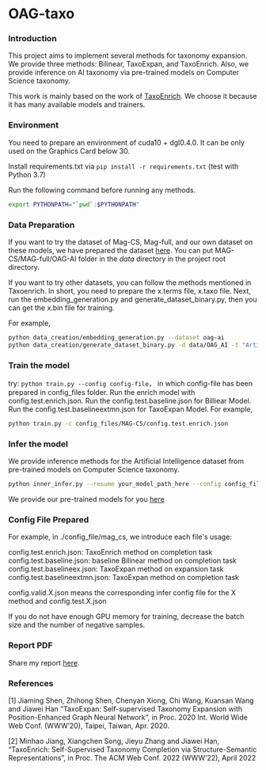 # OAG-taxo

### Introduction

This project aims to implement several methods for taxonomy expansion. We provide three methods: Bilinear, TaxoExpan, and TaxoEnrich.
Also, we provide inference on AI taxonomy via pre-trained models on Computer Science taxonomy.

This work is mainly based on the work of [TaxoEnrich](https://github.com/minhaoJ2/TaxoEnrich). We choose it because it has many available models and trainers.

### Environment

You need to prepare an environment of cuda10 + dgl0.4.0. It can be only used on the Graphics Card below 30.

Install requirements.txt via ```pip install -r requirements.txt``` (test with Python 3.7)

Run the following command before running any methods.

```bash
export PYTHONPATH="`pwd`:$PYTHONPATH"
```

### Data Preparation

If you want to try the dataset of Mag-CS, Mag-full, and our own dataset on these models, we have prepared the dataset [here](https://drive.google.com/drive/folders/1Yl5pQKCGytJPgxghs-M4kVzf7bJV200c?usp=sharing). You can put MAG-CS/MAG-full/OAG-AI folder in the _data_ directory in the project root directory.

If you want to try other datasets, you can follow the methods mentioned in Taxoenrich. In short, you need to prepare the x.terms file, x.taxo file. Next, run the embedding_generation.py and generate_dataset_binary.py, then you can get the x.bin file for training.

For example,

```bash
python data_creation/embedding_generation.py --dataset oag-ai
python data_creation/generate_dataset_binary.py -d data/OAG_AI -t "Artificial Intelligence" -p 0
```

### Train the model

try: `python train.py --config config-file`， in which config-file has been prepared in config_files folder. Run the enrich model with config.test.enrich.json. Run the config.test.baseline.json for Billiear Model. Run the config.test.baselineextmn.json for TaxoExpan Model. For example,

```bash
python train.py -c config_files/MAG-CS/config.test.enrich.json
```

### Infer the model

We provide inference methods for the Artificial Intelligence dataset from pre-trained models on Computer Science taxonomy.

```bash
python inner_infer.py --resume your_model_path_here --config config_files/MAG-CS/config.test.enrich.json
```

We provide our pre-trained models for you [here](https://drive.google.com/drive/folders/18JacRQeLDAzYA8fA3jSmUlU9tbBA5Mhp?usp=sharing)

### Config File Prepared
For example, in ./config_file/mag_cs, we introduce each file's usage:

config.test.enrich.json: TaxoEnrich method on completion task
config.test.baseline.json: baseline Bilinear method on completion task
config.test.baselineex.json: TaxoExpan method on expansion task
config.test.baselineextmn.json: TaxoExpan method on completion task

config.valid.X.json means the corresponding infer config file for the X method and config.test.X.json

If you do not have enough GPU memory for training, decrease the batch size and the number of negative samples.

### Report PDF
Share my report [here](https://drive.google.com/file/d/10lrXlKZ5pPvr40ea7XEm5_G4bU2qShOp/view?usp=sharing). 

### References
[1] Jiaming Shen, Zhihong Shen, Chenyan Xiong, Chi Wang, Kuansan Wang and Jiawei Han ”TaxoExpan: Self-supervised Taxonomy Expansion with Position-Enhanced Graph Neural Network”, in Proc. 2020 Int. World Wide Web Conf. (WWW’20), Taipei, Taiwan, Apr. 2020.

[2] Minhao Jiang, Xiangchen Song, Jieyu Zhang and Jiawei Han, “TaxoEnrich:  Self-Supervised Taxonomy Completion via Structure-Semantic Representations”, in Proc. The ACM Web Conf. 2022 (WWW’22), April 2022
